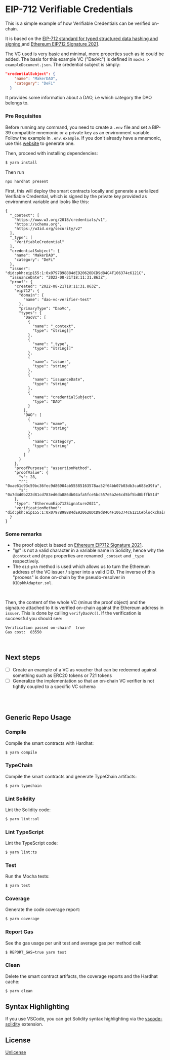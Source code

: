 # EIP-712 Verifiable Credentials

This is a simple example of how Verifiable Credentials can be verified on-chain.

It is based on the [EIP-712 standard for typed structured data hashing and signing ](https://eips.ethereum.org/EIPS/eip-712) and [Ethereum EIP712 Signature 2021](https://w3c-ccg.github.io/ethereum-eip712-signature-2021-spec/).

The VC used is very basic and minimal, more properties such as id could be added. The basis for this example VC ("DaoVc") is defined in `mocks > exampleDocument.json`. The credential subject is simply:

```json
"credentialSubject": {
    "name": "MakerDAO",
    "category": "DeFi"
  }
```

It provides some information about a DAO, i.e which category the DAO belongs to.

### Pre Requisites

Before running any command, you need to create a `.env` file and set a BIP-39 compatible mnemonic or a private key as an environment
variable. Follow the example in `.env.example`. If you don't already have a mnemonic, use this [website](https://iancoleman.io/bip39/) to generate one.

Then, proceed with installing dependencies:

```sh
$ yarn install
```

Then run

```
npx hardhat present
```

First, this will deploy the smart contracts locally and generate a serialized Verifiable Credential, which is signed by the private key provided as environment variable and looks like this:

```
{
  "_context": [
    "https://www.w3.org/2018/credentials/v1",
    "https://schema.org",
    "https://w3id.org/security/v2"
  ],
  "_type": [
    "VerifiableCredential"
  ],
  "credentialSubject": {
    "name": "MakerDAO",
    "category": "DeFi"
  },
  "issuer": "did:pkh:eip155:1:0x0797B98884dE920620DCD9d84C4F106374c6121C",
  "issuanceDate": "2022-08-21T18:11:31.863Z",
  "proof": {
    "created": "2022-08-21T18:11:31.863Z",
    "eip712": {
      "domain": {
        "name": "dao-vc-verifier-test"
      },
      "primaryType": "DaoVc",
      "types": {
        "DaoVc": [
          {
            "name": "_context",
            "type": "string[]"
          },
          {
            "name": "_type",
            "type": "string[]"
          },
          {
            "name": "issuer",
            "type": "string"
          },
          {
            "name": "issuanceDate",
            "type": "string"
          },
          {
            "name": "credentialSubject",
            "type": "DAO"
          }
        ],
        "DAO": [
          {
            "name": "name",
            "type": "string"
          },
          {
            "name": "category",
            "type": "string"
          }
        ]
      }
    },
    "proofPurpose": "assertionMethod",
    "proofValue": {
      "v": 28,
      "r": "0xae61c93c59bc36fec9d86904ab55585163578aa52f64bb07b03db3ca683e39fa",
      "s": "0x7d4d0b222d81cd783ed6da886db04afa5fce5bc557e5a2e6cd5bf5bd0bffb51d"
    },
    "type": "EthereumEip712Signature2021",
    "verificationMethod": "did:pkh:eip155:1:0x0797B98884dE920620DCD9d84C4F106374c6121C#blockchainAccountId"
  }
}
```

### Some remarks

- The proof object is based on [Ethereum EIP712 Signature 2021](https://w3c-ccg.github.io/ethereum-eip712-signature-2021-spec/).
- "@" is not a valid character in a variable name in Solidity, hence why the `@context` and `@type` properties are renamed `_context` and `_type` respectively.
- The `did:pkh` method is used which allows us to turn the Ethereum address of the VC issuer / signer into a valid DID. The inverse of this "process" is done on-chain by the pseudo-resolver in `DIDpkhAdapter.sol`.

<br/>

Then, the content of the whole VC (minus the proof object) and the signature attached to it is verified on-chain against the Ethereum address in `issuer`. This is done by calling `verifyDaoVc()`. If the verification is successful you should see:

```
Verification passed on-chain?  true
Gas cost:  83550
```

<br/>

## Next steps

- [ ] Create an example of a VC as voucher that can be redeemed against something such as ERC20 tokens or 721 tokens
- [ ] Generalize the implementation so that an on-chain VC verifier is not tightly coupled to a specific VC schema

<br/>
<br/>

## Generic Repo Usage

### Compile

Compile the smart contracts with Hardhat:

```sh
$ yarn compile
```

### TypeChain

Compile the smart contracts and generate TypeChain artifacts:

```sh
$ yarn typechain
```

### Lint Solidity

Lint the Solidity code:

```sh
$ yarn lint:sol
```

### Lint TypeScript

Lint the TypeScript code:

```sh
$ yarn lint:ts
```

### Test

Run the Mocha tests:

```sh
$ yarn test
```

### Coverage

Generate the code coverage report:

```sh
$ yarn coverage
```

### Report Gas

See the gas usage per unit test and average gas per method call:

```sh
$ REPORT_GAS=true yarn test
```

### Clean

Delete the smart contract artifacts, the coverage reports and the Hardhat cache:

```sh
$ yarn clean
```

## Syntax Highlighting

If you use VSCode, you can get Solidity syntax highlighting via the [vscode-solidity](https://marketplace.visualstudio.com/items?itemName=JuanBlanco.solidity) extension.

## License

[Unlicense](./LICENSE.md)
